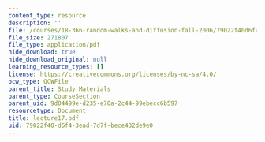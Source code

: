 ```yaml
---
content_type: resource
description: ''
file: /courses/18-366-random-walks-and-diffusion-fall-2006/79022f40d6f43ead7d7fbece432de9e0_lecture17.pdf
file_size: 271807
file_type: application/pdf
hide_download: true
hide_download_original: null
learning_resource_types: []
license: https://creativecommons.org/licenses/by-nc-sa/4.0/
ocw_type: OCWFile
parent_title: Study Materials
parent_type: CourseSection
parent_uid: 9d04499e-d235-e70a-2c44-99ebecc6b597
resourcetype: Document
title: lecture17.pdf
uid: 79022f40-d6f4-3ead-7d7f-bece432de9e0
---
```

